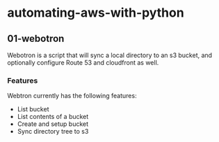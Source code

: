 # automating-aws-with-python


## 01-webotron

Webotron is a script that will sync a local directory to an s3 bucket, and optionally configure Route 53 and cloudfront as well.

### Features

Webtron currently has the following features:

- List bucket
- List contents of a bucket
- Create and setup bucket
- Sync directory tree to s3
